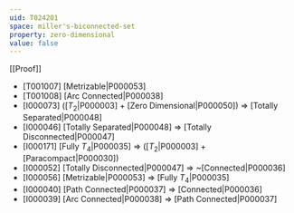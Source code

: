 ```yaml
---
uid: T024201
space: miller's-biconnected-set
property: zero-dimensional
value: false
---
```

[[Proof]]

* [T001007] [Metrizable|P000053]
* [T001008] [Arc Connected|P000038]
* [I000073] ([$T_2$|P000003] + [Zero Dimensional|P000050]) => [Totally Separated|P000048]
* [I000046] [Totally Separated|P000048] => [Totally Disconnected|P000047]
* [I000171] [Fully $T_4$|P000035] => ([$T_2$|P000003] + [Paracompact|P000030])
* [I000052] [Totally Disconnected|P000047] => ~[Connected|P000036]
* [I000056] [Metrizable|P000053] => [Fully $T_4$|P000035]
* [I000040] [Path Connected|P000037] => [Connected|P000036]
* [I000039] [Arc Connected|P000038] => [Path Connected|P000037]

